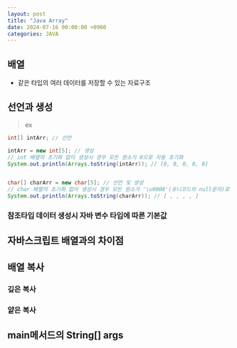 ```yaml
---
layout: post
title: "Java Array"
date: 2024-07-16 00:00:00 +0900
categories: JAVA
---
```


## 배열

-   같은 타입의 여러 데이터를 저장할 수 있는 자료구조

## 선언과 생성

> ex

```java
int[] intArr; // 선언

intArr = new int[5]; // 생성
// int 배열의 초기화 없이 생성시 경우 모든 원소가 0으로 자동 초기화
System.out.println(Arrays.toString(intArr)); // [0, 0, 0, 0, 0]


char[] charArr = new char[5]; // 선언 및 생성
// char 배열의 초기화 없이 생성시 경우 모든 원소가 '\u0000'(유니코드의 null문자)로 자동 초기화
System.out.println(Arrays.toString(charArr)); // [ , , , , ]
```

### 참조타입 데이터 생성시 자바 변수 타입에 따른 기본값

## 자바스크립트 배열과의 차이점

## 배열 복사

### 깊은 복사

### 얕은 복사

## main메서드의 String[] args
